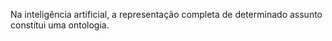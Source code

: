 Na inteligência artificial, a representação completa de determinado assunto constitui uma ontologia.